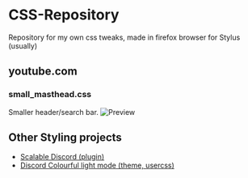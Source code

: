 # CSS-Repository
Repository for my own css tweaks, made in firefox browser for Stylus (usually)

## youtube.com
### small_masthead.css
Smaller header/search bar.
![Preview](https://downloadmoredownloads.download/i/g0f1zb2f.png)


## Other Styling projects
- [Scalable Discord (plugin)](https://github.com/j0lol/Scalable-Discord)
- [Discord Colourful light mode (theme, usercss)](https://github.com/j0lol/i-fixed-discord)